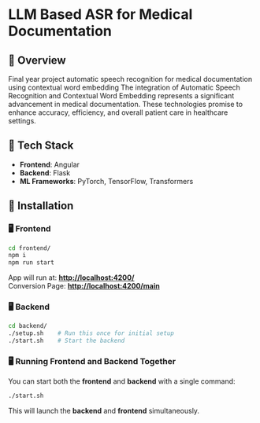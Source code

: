 # LLM Based ASR for Medical Documentation

## 📌 Overview  
Final year project automatic speech recognition for medical documentation using contextual word embedding The integration of Automatic Speech Recognition and Contextual Word Embedding represents a significant advancement in medical documentation. These technologies promise to enhance accuracy, efficiency, and overall patient care in healthcare settings.

## 🚀 Tech Stack  
- **Frontend**: Angular  
- **Backend**: Flask  
- **ML Frameworks**: PyTorch, TensorFlow, Transformers  

## 🔧 Installation  

### 🖥️ Frontend  
```bash
cd frontend/
npm i
npm run start
```
App will run at: **[http://localhost:4200/](http://localhost:4200/)**  
Conversion Page: **[http://localhost:4200/main](http://localhost:4200/main)**  

### 🖥️ Backend  
```bash
cd backend/
./setup.sh    # Run this once for initial setup
./start.sh    # Start the backend
```

### 🖥️ Running Frontend and Backend Together  
You can start both the **frontend** and **backend** with a single command:  
```bash
./start.sh
```
This will launch the **backend** and **frontend** simultaneously.  